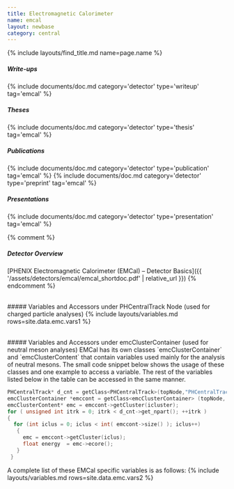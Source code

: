 ```yaml
---
title: Electromagnetic Calorimeter
name: emcal
layout: newbase
category: central
---
```

{% include layouts/find_title.md name=page.name %}

##### Write-ups
{% include documents/doc.md category='detector' type='writeup' tag='emcal' %}

##### Theses
{% include documents/doc.md category='detector' type='thesis' tag='emcal' %}

##### Publications
{% include documents/doc.md category='detector' type='publication' tag='emcal' %}
{% include documents/doc.md category='detector' type='preprint' tag='emcal' %}

##### Presentations
{% include documents/doc.md category='detector' type='presentation' tag='emcal' %}

{% comment %}
##### Detector Overview
[PHENIX Electromagnetic Calorimeter (EMCal) – Detector Basics]({{ '/assets/detectors/emcal/emcal_shortdoc.pdf' | relative_url }})
{% endcomment %}

<p/><br/>
##### Variables and Accessors under PHCentralTrack Node (used for charged particle analyses)
{% include layouts/variables.md rows=site.data.emc.vars1 %}

<p/><br/>
##### Variables and Accessors under emcClusterContainer (used for neutral meson analyses)
EMCal has its own classes  `emcClusterContainer` and `emcClusterContent` that contain variables used mainly for the analysis of neutral mesons. The small code snippet below shows the usage of these classes and one example to access a variable. The rest of the variables listed below in the table can be accessed in the same manner.

```c++
PHCentralTrack* d_cnt = getClass<PHCentralTrack>(topNode,"PHCentralTrack");
emcClusterContainer *emccont = getClass<emcClusterContainer> (topNode, "emcClusterContainer");
emcClusterContent* emc = emccont->getCluster(icluster);
for ( unsigned int itrk = 0; itrk < d_cnt->get_npart(); ++itrk )
{
  for (int iclus = 0; iclus < int( emccont->size() ); iclus++)
   {
     emc = emccont->getCluster(iclus);
     float energy  = emc->ecore();
   }
 }
```
A complete list of these EMCal specific variables is as follows:
{% include layouts/variables.md rows=site.data.emc.vars2 %}
